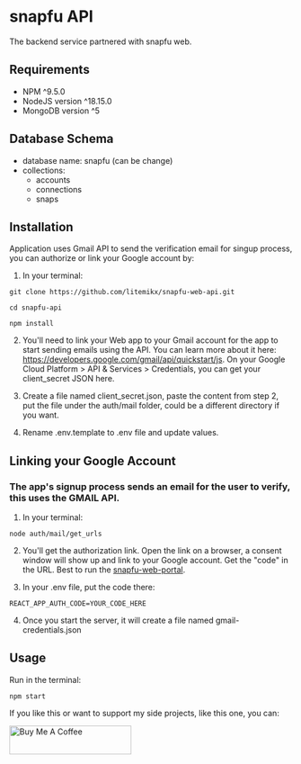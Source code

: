 # snapfu API

The backend service partnered with snapfu web.

## Requirements
- NPM ^9.5.0
- NodeJS version ^18.15.0
- MongoDB version ^5

## Database Schema
- database name: snapfu (can be change)
- collections:
    - accounts
    - connections
    - snaps

## Installation
Application uses Gmail API to send the verification email for singup process, you can authorize or link your Google account by:

1. In your terminal:
```
git clone https://github.com/litemikx/snapfu-web-api.git

cd snapfu-api

npm install
```

2. You'll need to link your Web app to your Gmail account for the app to start sending emails using the API. You can learn more about it here: https://developers.google.com/gmail/api/quickstart/js. On your Google Cloud Platform > API & Services > Credentials, you can get your client_secret JSON here. 

3. Create a file named client_secret.json, paste the content from step 2, put the file under the auth/mail folder, could be a different directory if you want. 

4. Rename .env.template to .env file and update values.

## Linking your Google Account 
### The app's signup process sends an email for the user to verify, this uses the GMAIL API.

1. In your terminal: 
```
node auth/mail/get_urls
```
2. You'll get the authorization link. Open the link on a browser, a consent window will show up and link to your Google account. Get the "code" in the URL. Best to run the [snapfu-web-portal](https://github.com/litemikx/snapfu-web-portal). 

3. In your .env file, put the code there:
```
REACT_APP_AUTH_CODE=YOUR_CODE_HERE
```
4. Once you start the server, it will create a file named gmail-credentials.json

## Usage

Run in the terminal:
```
npm start
```

If you like this or want to support my side projects, like this one, you can:

<a href="https://www.buymeacoffee.com/heymikko" target="_blank"><img src="https://cdn.buymeacoffee.com/buttons/v2/default-yellow.png" alt="Buy Me A Coffee" style="height: 51px !important;width: 217px !important"></a>
